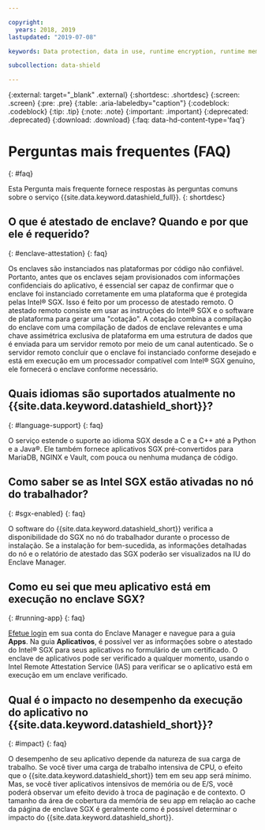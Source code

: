 ```yaml
---

copyright:
  years: 2018, 2019
lastupdated: "2019-07-08"

keywords: Data protection, data in use, runtime encryption, runtime memory encryption, encrypted memory, Intel SGX, software guard extensions, Fortanix runtime encryption

subcollection: data-shield

---
```


{:external: target="_blank" .external}
{:shortdesc: .shortdesc}
{:screen: .screen}
{:pre: .pre}
{:table: .aria-labeledby="caption"}
{:codeblock: .codeblock}
{:tip: .tip}
{:note: .note}
{:important: .important}
{:deprecated: .deprecated}
{:download: .download}
{:faq: data-hd-content-type='faq'}

# Perguntas mais frequentes (FAQ)
{: #faq}

Esta Pergunta mais frequente fornece respostas às perguntas comuns sobre o serviço {{site.data.keyword.datashield_full}}.
{: shortdesc}


## O que é atestado de enclave? Quando e por que ele é requerido?
{: #enclave-attestation}
{: faq}

Os enclaves são instanciados nas plataformas por código não confiável. Portanto, antes que os enclaves
sejam provisionados com informações confidenciais do aplicativo, é essencial ser capaz de confirmar que o
enclave foi instanciado corretamente em uma plataforma que é protegida pelas Intel® SGX. Isso é feito por um processo de atestado remoto. O atestado remoto consiste em usar as instruções do Intel® SGX e o software de plataforma para gerar uma "cotação". A cotação combina a compilação do enclave com uma compilação de dados de enclave relevantes e uma chave assimétrica exclusiva de plataforma em uma estrutura de dados que é enviada
para um servidor remoto por meio de um canal autenticado. Se o servidor remoto concluir que o enclave foi instanciado conforme desejado e está em execução em um processador compatível com Intel® SGX genuíno, ele fornecerá o enclave conforme necessário.


## Quais idiomas são suportados atualmente no {{site.data.keyword.datashield_short}}?
{: #language-support}
{: faq}

O serviço estende o suporte ao idioma SGX desde a C e a C++ até a Python e a Java®. Ele também fornece aplicativos SGX pré-convertidos para MariaDB, NGINX e Vault, com pouca ou nenhuma mudança de código.


##	Como saber se as Intel SGX estão ativadas no nó do trabalhador?
{: #sgx-enabled}
{: faq}

O software do {{site.data.keyword.datashield_short}} verifica a disponibilidade do SGX no nó do trabalhador durante o processo de instalação. Se a instalação for bem-sucedida, as informações detalhadas
do nó e o relatório de atestado das SGX poderão ser visualizados na IU do Enclave Manager.


##	Como eu sei que meu aplicativo está em execução no enclave SGX?
{: #running-app}
{: faq}

[Efetue login](/docs/services/data-shield?topic=data-shield-enclave-manager#em-signin) em sua conta do Enclave Manager e navegue para a guia **Apps**. Na guia **Aplicativos**, é possível ver as informações sobre o atestado do Intel® SGX para seus aplicativos no formulário de um certificado. O enclave de aplicativos pode ser verificado a qualquer momento, usando o Intel Remote Attestation Service (IAS) para verificar se o aplicativo está em execução em um enclave verificado.



## Qual é o impacto no desempenho da execução do aplicativo no {{site.data.keyword.datashield_short}}?
{: #impact}
{: faq}


O desempenho de seu aplicativo depende da natureza de sua carga de trabalho. Se você tiver uma carga de trabalho intensiva de CPU, o efeito que o {{site.data.keyword.datashield_short}} tem em seu app será mínimo. Mas, se você tiver aplicativos intensivos de memória ou de E/S, você poderá observar um efeito devido à troca de paginação e de contexto. O tamanho da área de cobertura da memória de seu app em relação ao cache da página de enclave SGX é geralmente como é possível determinar o impacto do {{site.data.keyword.datashield_short}}.
